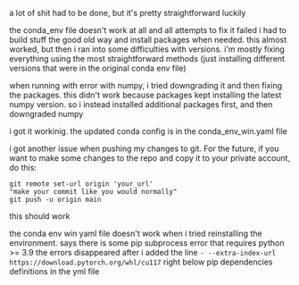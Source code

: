 a lot of shit had to be done, but it's pretty straightforward luckily

the conda_env file doesn't work at all and all attempts to fix it failed
i had to build stuff the good old way and install packages when needed. this almost worked, but then i ran into some difficulties with versions. i'm mostly fixing everything using the most straightforward methods (just installing different versions that were in the original conda env file)

when running with error with numpy, i tried downgrading it and then fixing the packages. this didn't work because packages kept installing the latest numpy version. so i instead installed additional packages first, and then downgraded numpy

i got it workinig. the updated conda config is in the conda_env_win.yaml file

i got another issue when pushing my changes to git. For the future, if you want to make some changes to the repo and copy it to your private account, do this:

```
git remote set-url origin 'your_url'
"make your commit like you would normally"
git push -u origin main
```

this should work

the conda env win yaml file doesn't work when i tried reinstalling the environment. says there is some pip subprocess error that requires python >= 3.9
the errors disappeared after i added the line `- --extra-index-url https://download.pytorch.org/whl/cu117` right below pip dependencies definitions in the yml file